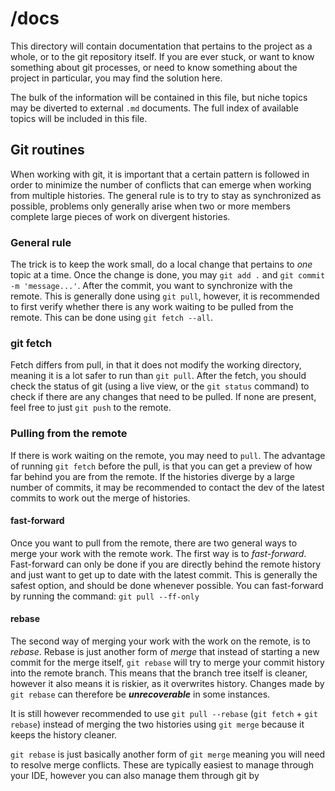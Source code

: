 # /docs

This directory will contain documentation that pertains to the project as a whole, or to the git repository itself.
If you are ever stuck, or want to know something about git processes, or need to know something about the project
in particular, you may find the solution here.

The bulk of the information will be contained in this file, but niche topics may be diverted to external `.md` documents.
The full index of available topics will be included in this file.

## Git routines

When working with git, it is important that a certain pattern is followed in order to minimize the number of conflicts
that can emerge when working from multiple histories. The general rule is to try to stay as synchronized as possible,
problems only generally arise when two or more members complete large pieces of work on divergent histories.

### General rule

The trick is to keep the work small, do a local change that pertains to _one_ topic at a time. Once the change is done,
you may `git add .` and `git commit -m 'message...'`. After the commit, you want to synchronize with the remote. This
is generally done using `git pull`, however, it is recommended to first verify whether there is any work waiting to be
pulled from the remote. This can be done using `git fetch --all`.

### git fetch

Fetch differs from pull, in that it does not modify the working directory, meaning it is a lot safer to run than `git pull`.
After the fetch, you should check the status of git (using a live view, or the `git status` command) to check if there
are any changes that need to be pulled. If none are present, feel free to just `git push` to the remote.

### Pulling from the remote

If there is work waiting on the remote, you may need to `pull`. The advantage of running `git fetch` before the pull, is
that you can get a preview of how far behind you are from the remote. If the histories diverge by a large number of commits,
it may be recommended to contact the dev of the latest commits to work out the merge of histories.

#### fast-forward

Once you want to pull from the remote, there are two general ways to merge your work with the remote work. The first way is
to _fast-forward_. Fast-forward can only be done if you are directly behind the remote history and just want to get up to
date with the latest commit. This is generally the safest option, and should be done whenever possible. You can fast-forward
by running the command: `git pull --ff-only`

#### rebase

The second way of merging your work with the work on the remote, is to _rebase_. Rebase is just another form of _merge_ that
instead of starting a new commit for the merge itself, `git rebase` will try to merge your commit history into the remote branch.
This means that the branch tree itself is cleaner, however it also means it is riskier, as it overwrites history. Changes made by
`git rebase` can therefore be _**unrecoverable**_ in some instances.

It is still however recommended to use `git pull --rebase` (`git fetch` + `git rebase`) instead of merging the two histories using
`git merge` because it keeps the history cleaner.

`git rebase` is just basically another form of `git merge` meaning you will need to resolve merge conflicts. These are typically
easiest to manage through your IDE, however you can also manage them through git by